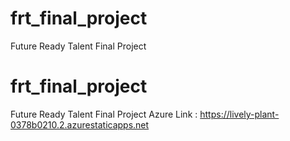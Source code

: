 # frt_final_project
Future Ready Talent Final Project
# frt_final_project
Future Ready Talent Final Project
Azure Link : https://lively-plant-0378b0210.2.azurestaticapps.net
